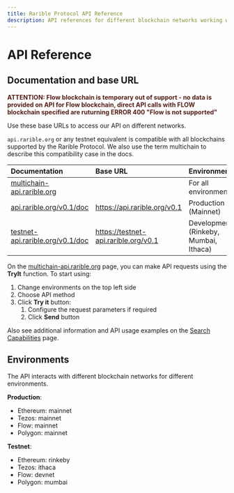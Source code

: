 ```yaml
---
title: Rarible Protocol API Reference
description: API references for different blockchain networks working with the protocol
---
```


# API Reference

## Documentation and base URL

<span style="color:#541e18">**ATTENTION: Flow blockchain is temporary out of support - no data is provided on API for Flow blockchain, direct API calls with FLOW blockchain specified are ruturning ERROR 400 "Flow is not supported"**</span>

Use these base URLs to access our API on different networks.

`api.rarible.org` or any testnet equivalent is compatible with all blockchains supported by the Rarible Protocol. We also use the term multichain to describe this compatibility case in the docs.

| Documentation                                                                | Base URL                             | Environments                          |
|:-----------------------------------------------------------------------------|:-------------------------------------|:--------------------------------------|
| [multichain-api.rarible.org](https://multichain-api.rarible.org)             |                                      | For all environments                  |
| [api.rarible.org/v0.1/doc](https://api.rarible.org/v0.1/doc)                 | https://api.rarible.org/v0.1         | Production (Mainnet)                  |
| [testnet-api.rarible.org/v0.1/doc](https://dev-api.rarible.org/v0.1/doc)     | https://testnet-api.rarible.org/v0.1 | Development (Rinkeby, Mumbai, Ithaca) |

On the [multichain-api.rarible.org](https://multichain-api.rarible.org) page, you can make API requests using the **TryIt** function. To start using:

1. Change environments on the top left side
2. Choose API method
3. Click **Try it** button:
    1. Configure the request parameters if required
    2. Click **Send** button

Also see additional information and API usage examples on the [Search Capabilities](reference/search-capabilities.md) page.

## Environments

The API interacts with different blockchain networks for different environments.

**Production**:

* Ethereum: mainnet
* Tezos: mainnet
* Flow: mainnet
* Polygon: mainnet

**Testnet**:

* Ethereum: rinkeby
* Tezos: ithaca
* Flow: devnet
* Polygon: mumbai

